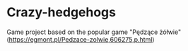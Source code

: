 # Crazy-hedgehogs
Game project based on the popular game "Pędzące żółwie" (https://egmont.pl/Pedzace-zolwie,606275,p.html)
